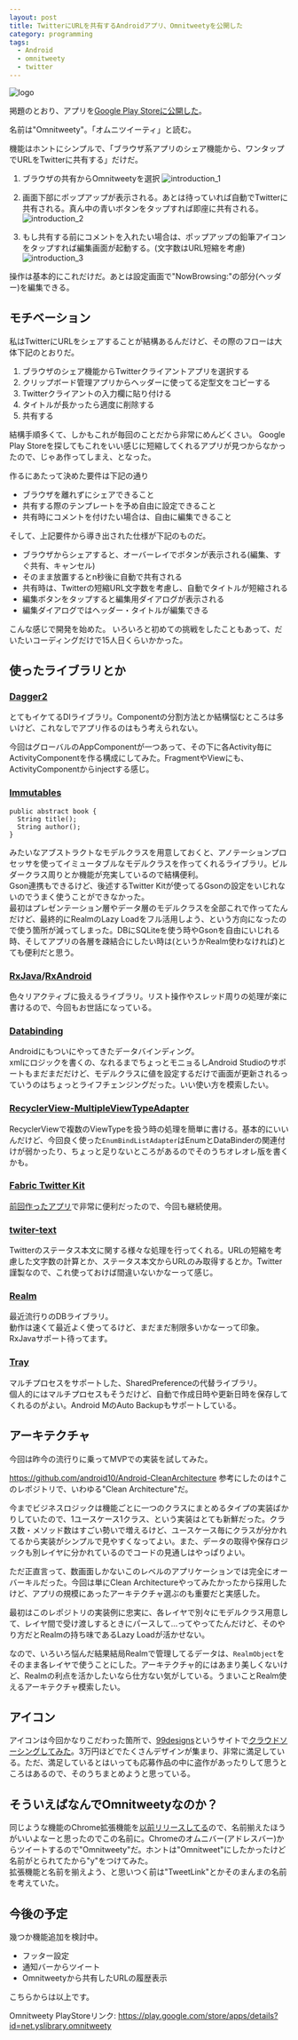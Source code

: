 ```yaml
---
layout: post
title: TwitterにURLを共有するAndroidアプリ、Omnitweetyを公開した
category: programming
tags:
  - Android
  - omnitweety
  - twitter
---
```


![logo](https://lh3.googleusercontent.com/q8OyY9We1h1ieTTjKGPsGWzfSQDI9Q05EFACUlqkaY2YwDjbvANstl1Y11JQ-YEexj0shTp6UyHvsah7XGF0hf3Mnk4Z5-iJDdYTbYUtu5VGwfcum7JaI_I2zs5eYtOcOp0IjRQyySl1YbezCtbU9EC4PEoh-nHbZ_9hpuYvNBmyX1a8fD_HqHlEGpK6h34Uj92DgOBskw-oMuLwkyWZQibMc4FRpbo10U-zYa9hWEIdFxCyORIQlCsq5EbptMyN_hjulZtX5QYmIKKwh8KN7Iz9PWG08Lflo0DZU-nDHpjqnQsmTwmp0NC7OXex2JVI9KW3iAOpJzAZSF9zjJHgFjenG6_WYZoqQlpqA2eQHUbEpuX1hTyRUnoju7b1dLMiPslNQqvogaql_o6Ib8UsDytB3TlgvyNXt7b_m-WaxZfHq0-4wKMCmwptVyAAe3mx4kf0ul5Qa3CRm-e_pJp7w5CU-2PJmuWocsqsF9IoDc0ulU_nhI3BSydu22MO-yP2lzh6a7RhWdPw5Mm-d9VPB8x3dTIF5IOgbeNloxQUzqo=w1024-h500-no)

掲題のとおり、アプリを[Google Play Storeに公開した](https://play.google.com/store/apps/details?id=net.yslibrary.omnitweety)。  

名前は"Omnitweety"。「オムニツイーティ」と読む。

機能はホントにシンプルで、「ブラウザ系アプリのシェア機能から、ワンタップでURLをTwitterに共有する」だけだ。

1. ブラウザの共有からOmnitweetyを選択
  ![introduction_1](https://lh3.googleusercontent.com/x_0xOYFFqsU6QhfgwaD6F_TM5HtdrbQ_eroLLd4qrIcp4VAr2WA2I5Mgxp8rt0lGTMhxAFAC-4PzAvm9SXsdsQQSMhQs91SpY654goapuyLgqrl3JzNJ_9BcZ0lHogYYrHYmy-fccEHX4ozt0yD3ikQSbgD-_bvK6ujCHgGIsAPXF3hBsDD_FH9On0k1sOtmeBZPG1yxjd7pcSiMneYfQOdc7u2QqImZEPQWMMcolYTV2puqpInu63YW9LctSa-sUGhY8XoZLzqEKzgaJA1djSEFHJzfDD--fiO7nmXdC3ih2g17DDzV4u27Frz-705yFT-Nliz_t7O_RScEPFa1RfRxAfaa-HxjnTtILxw6lGvC6yjFq467aLoAVqmMdbaXPQUE3XWG176arc_GmyURv5dSLOwBMWpxABDnWz6-7FzNGMLHHkKX1pZBMp6GlsKNj5D2Z-wOsgFPCR7pxXJQxzZeTYVpv0kgmwNVQLwvJyMKlhp94DkWZuRu51d3mo73vHV8R_8eKs3gLJryrYLwn8ezsRSPgtwWNU9BCkwOX2k=w440-h782-no)

2. 画面下部にポップアップが表示される。あとは待っていれば自動でTwitterに共有される。真ん中の青いボタンをタップすれば即座に共有される。
  ![introduction_2](https://lh3.googleusercontent.com/t4TzJC81JCzxR4-wKDLcFXvaltiNQw-PiJWrVqlrRedRlXvG7A881_eUT9PJe4iUjT_UZUsGIOZa_P7JRyj6RbxZHcfG8W-g-mPzfYvR8zG2bj5lz-ubpjCSgNoNltWPzia2mM1piOT_ieBTct1AqwWznRRaIFMSPomx8Ssea_yKFgAigvH4nZK4FI02zXMGconoGpFTN2YmIvp23bNC4fapRBj_6hZLLyFaSeAWDsnBn1C82XGMJTtYjjVhc39wrTKsD3DzSw5gwee72VEXMs6Hc2QWVFto51JKYwrSdolljLiqtZhwlzmr1E4i2b8VK0r7ACDagGOnEejFCFPa5ZONO3L5aKctIBbOPRPxvadaqsOz5dTLXp29BaV-8tLiu4Rd02h1Jstih4MsjJUoLps2isxYKFOrXEjqzvAcRjeoEMENPwp6Xwa8W8Svxn-wTJ1MxyJVgX2VQe2D30348m7GHgTJThxk2UPlfHYDidbJNWubUd8ycWu6DSCKzc_KTnBoV_5g0cImPP-nUMoe2KacdoPGRz6hP1r1B35Cqvo=w440-h782-no)

3. もし共有する前にコメントを入れたい場合は、ポップアップの鉛筆アイコンをタップすれば編集画面が起動する。(文字数はURL短縮を考慮)
  ![introduction_3](https://lh3.googleusercontent.com/uFHwDKG5CofEeFViDZxSgfy3szYQ0PBtSIgaGhZTmhCocJqEatw8FnuJ2suXAFnm614ULVi-0b8-OUiUKtANpW7hkIVlFOusrke37RFG3LtdQtNGNl1OhaMensbk4rsUZEN7UlfrpynDfnMRW31nsa3OIoDOHMscx6oqvtXY9rwSjfbjge4Zqu754xyAiOvcm6Sbq-Ibf8lVyrMBnx4UTCrUwc0DsObWi9tTlfBRNyVa5zMr01MsASQNqVO2oLNqdvTclAFnuUIyQzIqdR1CBGB16eW8flMACdcorvsihFlkx8tiwU9C3EWDppBIuclSa00F0wEf0RnzZpPqEoUJKvt9w3T-l3kNdxKGJOuPm3pNDAL7aUrlr1-bLxgMdf5A58u70qh9IrmVGzFq0TJeV3K5zvH6SpxeE4FoYRdRDL1oBWntj7c4aRzaVldO6LxzwMu8aJ654kbjVsoHgNjI4YPJ8wn4wecrmSu5LXBpuyI1xCC7hIYwLwPK5Hnkwom9_50zDQS4rD2zIf-sQZRVOQ7RrNOTVylvFWiq39WXiWI=w440-h782-no)

操作は基本的にこれだけだ。あとは設定画面で"NowBrowsing:"の部分(ヘッダー)を編集できる。

## モチベーション

私はTwitterにURLをシェアすることが結構あるんだけど、その際のフローは大体下記のとおりだ。

1. ブラウザのシェア機能からTwitterクライアントアプリを選択する
2. クリップボード管理アプリからヘッダーに使ってる定型文をコピーする
3. Twitterクライアントの入力欄に貼り付ける
4. タイトルが長かったら適度に削除する
5. 共有する

結構手順多くて、しかもこれが毎回のことだから非常にめんどくさい。
Google Play Storeを探してもこれをいい感じに短縮してくれるアプリが見つからなかったので、じゃあ作ってしまえ、となった。

作るにあたって決めた要件は下記の通り

- ブラウザを離れずにシェアできること
- 共有する際のテンプレートを予め自由に設定できること
- 共有時にコメントを付けたい場合は、自由に編集できること


そして、上記要件から導き出された仕様が下記のものだ。

- ブラウザからシェアすると、オーバーレイでボタンが表示される(編集、すぐ共有、キャンセル)
- そのまま放置するとn秒後に自動で共有される
- 共有時は、Twitterの短縮URL文字数を考慮し、自動でタイトルが短縮される
- 編集ボタンをタップすると編集用ダイアログが表示される
- 編集ダイアログではヘッダー・タイトルが編集できる

こんな感じで開発を始めた。
いろいろと初めての挑戦をしたこともあって、だいたいコーディングだけで15人日くらいかかった。

## 使ったライブラリとか

### [Dagger2](https://github.com/google/dagger)

とてもイケてるDIライブラリ。Componentの分割方法とか結構悩むところは多いけど、これなしでアプリ作るのはもう考えられない。  

今回はグローバルのAppComponentが一つあって、その下に各Activity毎にActivityComponentを作る構成にしてみた。FragmentやViewにも、ActivityComponentからinjectする感じ。

### [Immutables](https://github.com/immutables/immutables)

```
public abstract book {
  String title();
  String author();
}
```

みたいなアブストラクトなモデルクラスを用意しておくと、アノテーションプロセッサを使ってイミュータブルなモデルクラスを作ってくれるライブラリ。ビルダークラス周りとか機能が充実しているので結構便利。  
Gson連携もできるけど、後述するTwitter Kitが使ってるGsonの設定をいじれないのでうまく使うことができなかった。  
最初はプレゼンテーション層やデータ層のモデルクラスを全部これで作ってたんだけど、最終的にRealmのLazy Loadをフル活用しよう、という方向になったので使う箇所が減ってしまった。DBにSQLiteを使う時やGsonを自由にいじれる時、そしてアプリの各層を疎結合にしたい時は(というかRealm使わなければ)とても便利だと思う。

### [RxJava](https://github.com/ReactiveX/RxJava)/[RxAndroid](https://github.com/ReactiveX/RxAndroid)

色々リアクティブに扱えるライブラリ。リスト操作やスレッド周りの処理が楽に書けるので、今回もお世話になっている。


### [Databinding](http://developer.android.com/intl/ja/tools/data-binding/guide.html)

Androidにもついにやってきたデータバインディング。  
xmlにロジックを書くの、なれるまでちょっとモニョるしAndroid Studioのサポートもまだまだだけど、モデルクラスに値を設定するだけで画面が更新されるっていうのはちょっとライフチェンジングだった。いい使い方を模索したい。

### [RecyclerView-MultipleViewTypeAdapter](https://github.com/yqritc/RecyclerView-MultipleViewTypesAdapter)

RecyclerViewで複数のViewTypeを扱う時の処理を簡単に書ける。基本的にいいんだけど、今回良く使った`EnumBindListAdapter`はEnumとDataBinderの関連付けが弱かったり、ちょっと足りないところがあるのでそのうちオレオレ版を書くかも。


### [Fabric Twitter Kit](https://get.fabric.io/android)

[前回作ったアプリ](/2015/09/12/app-created-during-summer-vacation/)で非常に便利だったので、今回も継続使用。

### [twiter-text](https://github.com/twitter/twitter-text)

Twitterのステータス本文に関する様々な処理を行ってくれる。URLの短縮を考慮した文字数の計算とか、ステータス本文からURLのみ取得するとか。Twitter謹製なので、これ使っておけば間違いないかなーって感じ。


### [Realm](https://github.com/realm/realm-java/)

最近流行りのDBライブラリ。  
動作は速くて最近よく使ってるけど、まだまだ制限多いかなーって印象。  
RxJavaサポート待ってます。

### [Tray](https://github.com/grandcentrix/tray)

マルチプロセスをサポートした、SharedPreferenceの代替ライブラリ。  
個人的にはマルチプロセスもそうだけど、自動で作成日時や更新日時を保存してくれるのがよい。Android MのAuto Backupもサポートしている。


## アーキテクチャ

今回は昨今の流行りに乗ってMVPでの実装を試してみた。

https://github.com/android10/Android-CleanArchitecture
参考にしたのは↑このレポジトリで、いわゆる"Clean Architecture"だ。

今までビジネスロジックは機能ごとに一つのクラスにまとめるタイプの実装ばかりしていたので、1ユースケース1クラス、という実装はとても新鮮だった。クラス数・メソッド数はすごい勢いで増えるけど、ユースケース毎にクラスが分かれてるから実装がシンプルで見やすくなってよい。また、データの取得や保存ロジックも別レイヤに分かれているのでコードの見通しはやっぱりよい。

ただ正直言って、数画面しかないこのレベルのアプリケーションでは完全にオーバーキルだった。今回は単にClean Architectureやってみたかったから採用したけど、アプリの規模にあったアーキテクチャ選ぶのも重要だと実感した。

最初はこのレポジトリの実装例に忠実に、各レイヤで別々にモデルクラス用意して、レイヤ間で受け渡しするときにパースして…ってやってたんだけど、そのやり方だとRealmの持ち味であるLazy Loadが活かせない。  

なので、いろいろ悩んだ結果結局Realmで管理してるデータは、`RealmObject`をそのまま各レイヤで使うことにした。アーキテクチャ的にはあまり美しくないけど、Realmの利点を活かしたいなら仕方ない気がしている。うまいことRealm使えるアーキテクチャ模索したい。

## アイコン

アイコンは今回かなりこだわった箇所で、[99designs](https://99designs.jp/)というサイトで[クラウドソーシングしてみた](https://99designs.jp/icon-button-design/contests/android-app-icon-unique-twitter-client-554071/entries?filter=all)。3万円ほどでたくさんデザインが集まり、非常に満足している。ただ、満足しているとはいっても応募作品の中に盗作があったりして思うところはあるので、そのうちまとめようと思っている。


## そういえばなんでOmnitweetyなのか？

同じような機能のChrome拡張機能を[以前リリースしてる](https://chrome.google.com/webstore/detail/omnitweety/jkghejckpigfbolkdkplfokccgpjjilb)ので、名前揃えたほうがいいよなーと思ったのでこの名前に。Chromeのオムニバー(アドレスバー)からツイートするので"Omnitweety"だ。ホントは"Omnitweet"にしたかったけど名前がとられてたから"y"をつけてみた。  
拡張機能と名前を揃えよう、と思いつく前は"TweetLink"とかそのまんまの名前を考えていた。


## 今後の予定

幾つか機能追加を検討中。

- フッター設定
- 通知バーからツイート
- Omnitweetyから共有したURLの履歴表示



こちらからは以上です。

Omnitweety PlayStoreリンク: https://play.google.com/store/apps/details?id=net.yslibrary.omnitweety

